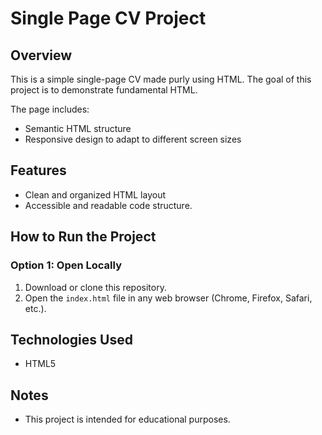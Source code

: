 # Single Page CV Project

## Overview

This is a simple single-page CV made purly using HTML. The goal of this project is to demonstrate fundamental HTML.

The page includes:
- Semantic HTML structure
- Responsive design to adapt to different screen sizes

## Features

- Clean and organized HTML layout
- Accessible and readable code structure.

## How to Run the Project

### Option 1: Open Locally
1. Download or clone this repository.
2. Open the `index.html` file in any web browser (Chrome, Firefox, Safari, etc.).

## Technologies Used

- HTML5

## Notes

- This project is intended for educational purposes.

